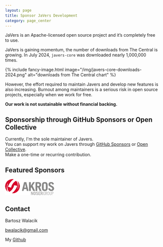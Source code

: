 ```yaml
---
layout: page
title: Sponsor JaVers Development
category: page_center
---
```


JaVers is an Apache-licensed open source project and it’s completely free to use.
 
JaVers is gaining momentum, the number of downloads from The Central is growing.
In July 2024, `javers-core` was downloaded nearly 1,000,000 times.
 
{% include fancy-image.html image="/img/javers-core-downloads-2024.png" alt="downloads from The Central chart" %}

However, the effort required to maintain Javers and develop new features is also increasing.
Burnout among maintainers is a serious risk in open source projects, especially when we work for free.

**Our work is not sustainable without financial backing.**

## Sponsorship through GitHub Sponsors or Open Collective

Currently, I'm the sole maintainer of Javers. <br/>
You can support my work on Javers through [GitHub Sponsors](https://github.com/sponsors/bartoszwalacik/)
or [Open Collective](https://opencollective.com/javers). <br/>
Make a one-time or recurring contribution.

## Featured Sponsors

<a class="no-focus-style" href="https://github.com/AkrosAG">
<img src="/img/akros_logo.png" width="160px" alt="Akros Logo"/>
</a>

## Contact

Bartosz Walacik

[bwalacik@gmail.com](mailto:bwalacik@gmail.com)

My [Github](https://github.com/bartoszwalacik) 
